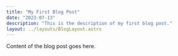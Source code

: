 ```yaml
---
title: "My First Blog Post"
date: "2023-07-13"
description: "This is the description of my first blog post."
layout: ../layouts/BlogLayout.astro
---
```

Content of the blog post goes here.
